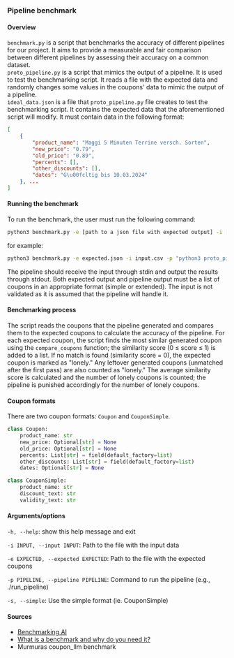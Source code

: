 ### Pipeline benchmark
#### Overview
`benchmark.py` is a script that benchmarks the accuracy of different pipelines for our project. It aims to provide a measurable and fair comparison between different pipelines by assessing their accuracy on a common dataset. \
`proto_pipeline.py` is a script that mimics the output of a pipeline. It is used to test the benchmarking script. It reads a file with the expected data and randomly changes some values in the coupons' data to mimic the output of a pipeline. \
`ideal_data.json` is a file that `proto_pipeline.py` file creates to test the benchmarking script. It contains the expected data that the aforementioned script will modify. It must contain data in the following format: 
```json
[
    {
        "product_name": "Maggi 5 Minuten Terrine versch. Sorten",
        "new_price": "0.79",
        "old_price": "0.89",
        "percents": [],
        "other_discounts": [],
        "dates": "G\u00fcltig bis 10.03.2024"
    }, ... 
]
```


#### Running the benchmark
To run the benchmark, the user must run the following command: 
```bash
python3 benchmark.py -e [path to a json file with expected output] -i [path to a file with input] -p [a command to run the pipeline]
```
for example: 
```bash
python3 benchmark.py -e expected.json -i input.csv -p "python3 proto_pipeline.py"
```

The pipeline should receive the input through stdin and output the results through stdout.
Both expected output and pipeline output must be a list of coupons in an appropriate format (simple or extended).
The input is not validated as it is assumed that the pipeline will handle it.

#### Benchmarking process
The script reads the coupons that the pipeline generated and compares them to the expected coupons to calculate the accuracy of the pipeline. For each expected coupon, the script finds the most similar generated coupon using the `compare_coupons` function; the similarity score (0 ≤ score ≤ 1) is added to a list. If no match is found (similarity score = 0), the expected coupon is marked as "lonely." Any leftover generated coupons (unmatched after the first pass) are also counted as "lonely." The average similarity score is calculated and the number of lonely coupons is counted; the pipeline is punished accordingly for the number of lonely coupons. 

#### Coupon formats 
There are two coupon formats: `Coupon` and `CouponSimple`.
```python
class Coupon:
    product_name: str
    new_price: Optional[str] = None
    old_price: Optional[str] = None
    percents: List[str] = field(default_factory=list)
    other_discounts: List[str] = field(default_factory=list)
    dates: Optional[str] = None

class CouponSimple:
    product_name: str
    discount_text: str
    validity_text: str
```

#### Arguments/options
`-h, --help`: show this help message and exit

`-i INPUT, --input INPUT`: Path to the file with the input data

`-e EXPECTED, --expected EXPECTED`: Path to the file with the expected coupons

`-p PIPELINE, --pipeline PIPELINE`: Command to run the pipeline (e.g., ./run_pipeline)

`-s, --simple`: Use the simple format (ie. CouponSimple)
  
#### Sources 
- [Benchmarking AI](https://mlsysbook.ai/contents/core/benchmarking/benchmarking.html)
- [What is a benchmark and why do you need it?](https://www.mim.ai/what-is-a-benchmark-and-why-do-you-need-it/)
- Murmuras coupon_llm benchmark 
